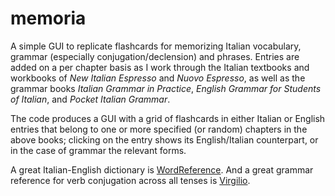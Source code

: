 # memoria
A simple GUI to replicate flashcards for memorizing Italian vocabulary, grammar (especially conjugation/declension) and phrases. Entries are added on a per chapter basis as I work through the Italian textbooks and workbooks of _New Italian Espresso_ and _Nuovo Espresso_, as well as the grammar books _Italian Grammar in Practice_, _English Grammar for Students of Italian_, and _Pocket Italian Grammar_. 

The code produces a GUI with a grid of flashcards in either Italian or English entries that belong to one or more specified (or random) chapters in the above books; clicking on the entry shows its English/Italian counterpart, or in the case of grammar the relevant forms.

A great Italian-English dictionary is [WordReference](https://www.wordreference.com/iten/). 
And a great grammar reference for verb conjugation across all tenses is [Virgilio](https://sapere.virgilio.it/parole/coniuga-verbi/).
